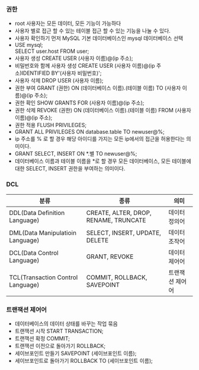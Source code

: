 ### 권한
- root 사용자는 모든 데이터, 모든 기능이 가능하다
- 사용자 별로 접근 할 수 있는 테이블 접근 할 수 있는 기능을 나눌 수 있다.
- 사용자 확인하기 먼저 MySQL 기본 데이터베이스인 mysql 데이터베이스 선택
- USE mysql; </br>
  SELECT user.host FROM user;
- 사용자 생성 CREATE USER (사용자 이름)@(ip 주소);
- 비밀번호와 함께 사용자 생성 CREATE USER (사용자 이름)@(ip 주소)IDENTIFIED BY'(사용자 비밀번호)';
- 사용자 삭제 DROP USER (사용자 이름); 
- 권한 부여 GRANT (권한) ON (데이터베이스 이름).(테이블 이름) TO (사용자 이름)@(ip 주소);
- 권한 확인 SHOW GRANTS FOR (사용자 이름)@(ip 주소);
- 권한 삭제 REVOKE (권한) ON (데이터베이스 이름).(테이블 이름) FROM (사용자 이름)@(ip 주소);
- 권한 적용 FLUSH PRIVILEGES;
- GRANT ALL PRIVILEGES ON database.table TO newuser@%;
- ip 주소를 % 로 할 경우 해당 아이디를 가지는 모든 ip에서의 접근을 허용한다는 의미이다.
- GRANT SELECT, INSERT ON *.별 TO newuser@%;
- 데이터베이스 이름과 테이블 이름을 *로 할 경우 모든 데이터베이스, 모든 테이블에 대한 SELECT, INSERT 권한을 부여하는 의미이다.

### DCL
분류 | 종류 | 의미
-- | -- | --
DDL(Data Definition Language) | CREATE, ALTER, DROP, RENAME, TRUNCATE | 데이터 정의어
DML(Data Manipulatioin Language) | SELECT, INSERT, UPDATE, DELETE | 데이터 조작어
DCL(Data Control Language) | GRANT, REVOKE | 데이터 제어어
TCL(Transaction Control Language) | COMMIT, ROLLBACK, SAVEPOINT | 트랜잭션 제어어

### 트랜잭션 제어어
- 데이터베이스의 데이터 상태를 바꾸는 작업 묶음
- 트랜잭션 시작 START TRANSACTION;
- 트랜잭션 확정 COMMIT;
- 트랜잭션 이전으로 돌아가기 ROLLBACK;
- 세이브포인트 만들기 SAVEPOINT (세이브포인트 이름);
- 세이브포인트로 돌아가기 ROLLBACK TO (세이브포인트 이름);
